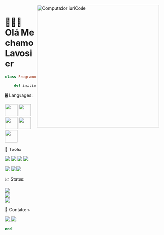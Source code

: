 
<div>
      <img src="https://raw.githubusercontent.com/MicaelliMedeiros/micaellimedeiros/master/image/computer-illustration.png" min-width="400px" max-              width="400px" width="400px" align="right" alt="Computador iuriCode">
</div>

# 👨🏾‍💻 Olá Me chamo Lavosier

```ruby
class Programmer

	def initialize() 
```

<p align="left">
      🖥️ Languages:
</p>   

<p align= "left">
      <img height="40" width="40" src="https://cdn.jsdelivr.net/gh/devicons/devicon/icons/html5/html5-original.svg" />
      <img height="40" width="40" src="https://cdn.jsdelivr.net/gh/devicons/devicon/icons/css3/css3-original.svg"/>
      <img height="40" width="40" src="https://cdn.jsdelivr.net/gh/devicons/devicon/icons/c/c-original.svg" />
      <img height="40" width="40" src="https://cdn.jsdelivr.net/gh/devicons/devicon/icons/ruby/ruby-plain-wordmark.svg"/>
      <img height="40" width="40" src="https://cdn.jsdelivr.net/gh/devicons/devicon/icons/java/java-original-wordmark.svg"/>
</p> 

<p align="left">
  💼 Tools: 
</p>

<p align="left">
    <img src = "https://img.shields.io/badge/Eclipse-2C2255?style=for-the-badge&logo=eclipse&logoColor=white"> 
    <img src="https://img.shields.io/badge/Notepad++-90E59A.svg?style=for-the-badge&logo=notepad%2B%2B&logoColor=black">
    <img src="https://img.shields.io/badge/VIM-%2311AB00.svg?&style=for-the-badge&logo=vim&logoColor=white">
    <img src="https://img.shields.io/badge/NeoVim-%2357A143.svg?&style=for-the-badge&logo=neovim&logoColor=white"
</p>
  
<p align="left">
  <img src = "https://img.shields.io/badge/Linux_Mint-87CF3E?style=for-the-badge&logo=linux-mint&logoColor=white"> <img src ="https://img.shields.io/badge/Windows-0078D6?style=for-the-badge&logo=windows&logoColor=white"><img src ="https://img.shields.io/badge/Red%20Hat-EE0000?style=for-the-badge&logo=redhat&logoColor=white">
</p>

<p align="left">
  📈 Status: 
</p>

<div align="center">
  <p align="left">
      <a href="https://github.com/Lavosierdq">
           <img src="https://github-readme-stats-sigma-five.vercel.app/api?username=Lavosierdq&show_icons=true&theme=synthwave&include_all_commits=true&count_private=true"/>
	   </br>
           <img src="https://github-readme-stats-sigma-five.vercel.app/api/top-langs/?username=Lavosierdq&langs_count=8&theme=synthwave"/>
	  </br>
           <img src="https://github-readme-stats-sigma-five.vercel.app/api/wakatime?username=Lavosierdq&langs_count=7&theme=synthwave"/>
    </a>
      
  </p>
</div>

<p align="left">
  💌 Contato: ⤵️
</p>
<p align="left">
     <a href="https://t.me/LavosierBarbosa" alt="Telegram">
        <img src="https://img.shields.io/badge/Telegram-2CA5E0?style=for-the-badge&logo=telegram&logoColor=white"/>
    </a>
   <a href="https://www.linkedin.com/in/lavosierbarbosa/" alt="Linkedin">
        <img src="https://img.shields.io/badge/LinkedIn-0077B5?style=for-the-badge&logo=linkedin&logoColor=white"/>
    </a>
  
</p>

 
```ruby 
end 

```
